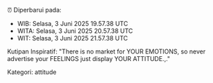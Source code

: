 ⏰ Diperbarui pada:
- WIB: Selasa, 3 Juni 2025 19.57.38 UTC
- WITA: Selasa, 3 Juni 2025 20.57.38 UTC
- WIT: Selasa, 3 Juni 2025 21.57.38 UTC

Kutipan Inspiratif:
"There is no market for YOUR EMOTIONS, so never advertise your FEELINGS just display YOUR ATTITUDE.,."


Kategori: attitude

